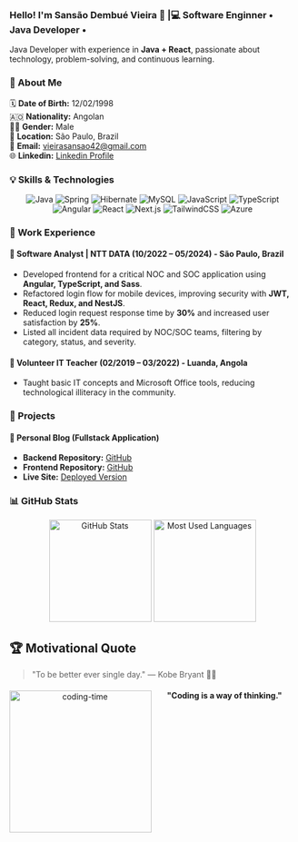 ### Hello! I'm Sansão Dembué Vieira 👋 |💻 Software Enginner •  Java Developer  •

Java Developer with experience in **Java + React**, passionate about technology, problem-solving, and continuous learning.

### 📌 About Me

🗓 **Date of Birth:** 12/02/1998  
🇦🇴 **Nationality:** Angolan  
👨‍💻 **Gender:** Male  
📍 **Location:** São Paulo, Brazil  
📩 **Email:** vieirasansao42@gmail.com  
🌐 **Linkedin:** [Linkedin Profile](https://www.linkedin.com/in/sansaovieira/)

### 💡 Skills & Technologies

<div align="center">
  <img src="https://img.shields.io/badge/Java-007396?style=for-the-badge&logo=java&logoColor=white" alt="Java">
  <img src="https://img.shields.io/badge/Spring-6DB33F?style=for-the-badge&logo=spring&logoColor=white" alt="Spring">
  <img src="https://img.shields.io/badge/Hibernate-59666C?style=for-the-badge&logo=hibernate&logoColor=white" alt="Hibernate">
  <img src="https://img.shields.io/badge/MySQL-4479A1?style=for-the-badge&logo=mysql&logoColor=white" alt="MySQL">
  <img src="https://img.shields.io/badge/JavaScript-F7DF1E?style=for-the-badge&logo=javascript&logoColor=black" alt="JavaScript">
  <img src="https://img.shields.io/badge/TypeScript-3178C6?style=for-the-badge&logo=typescript&logoColor=white" alt="TypeScript">
  <img src="https://img.shields.io/badge/Angular-DD0031?style=for-the-badge&logo=angular&logoColor=white" alt="Angular">
  <img src="https://img.shields.io/badge/React-61DAFB?style=for-the-badge&logo=react&logoColor=black" alt="React">
  <img src="https://img.shields.io/badge/Next.js-000000?style=for-the-badge&logo=next.js&logoColor=white" alt="Next.js">
  <img src="https://img.shields.io/badge/TailwindCSS-38B2AC?style=for-the-badge&logo=tailwind-css&logoColor=white" alt="TailwindCSS">
  <img src="https://img.shields.io/badge/Azure-0089D6?style=for-the-badge&logo=microsoft-azure&logoColor=white" alt="Azure">
</div>

### 💼 Work Experience

#### 🔹 **Software Analyst | NTT DATA** (10/2022 – 05/2024) - São Paulo, Brazil  
- Developed frontend for a critical NOC and SOC application using **Angular, TypeScript, and Sass**.  
- Refactored login flow for mobile devices, improving security with **JWT, React, Redux, and NestJS**.  
- Reduced login request response time by **30%** and increased user satisfaction by **25%**.  
- Listed all incident data required by NOC/SOC teams, filtering by category, status, and severity.  

#### 🔹 **Volunteer IT Teacher** (02/2019 – 03/2022) - Luanda, Angola  
- Taught basic IT concepts and Microsoft Office tools, reducing technological illiteracy in the community.  

### 🚀 Projects

#### **📌 Personal Blog (Fullstack Application)**  
- **Backend Repository:** [GitHub](https://github.com/sansaovieira/blogpessoal)  
- **Frontend Repository:** [GitHub](https://github.com/sansaovieira/frontend-blogpessoal/tree/task-feature-improvment)  
- **Live Site:** [Deployed Version](https://frontend-blogpessoal-fmupyafrh-sansao-vieiras-projects.vercel.app)  


### 📊 GitHub Stats
<div align="center">
  <img height="180em" src="https://github-readme-stats.vercel.app/api?username=sansaovieira&show_icons=true&theme=great-gatsby&include_all_commits=true&count_private=true" alt="GitHub Stats"/>
  <img height="180em" src="https://github-readme-stats.vercel.app/api/top-langs/?username=sansaovieira&layout=compact&langs_count=16&theme=great-gatsby" alt="Most Used Languages"/>
</div>

## 🏆 Motivational Quote

> "To be better ever single day."
> — Kobe Bryant 🏀🔥

<div align="center">
  <img align="left" height="250" alt="coding-time" src="https://media.giphy.com/media/qgQUggAC3Pfv687qPC/giphy.gif">
  <h4>"Coding is a way of thinking."</h4>
</div>


